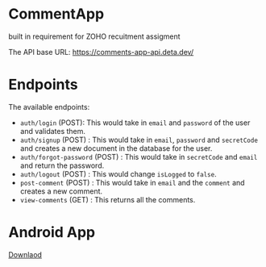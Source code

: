 # CommentApp
built in requirement for ZOHO recuitment assigment

The API base URL: https://comments-app-api.deta.dev/

# Endpoints

The available endpoints:

- `auth/login` (POST): This would take in `email` and `password` of the user and validates them.
- `auth/signup` (POST) : This would take in `email`, `password` and `secretCode` and creates a new document in the database for the user.
- `auth/forgot-password` (POST) : This would take in `secretCode` and `email` and return the password.
- `auth/logout` (POST) : This would change `isLogged` to `false`.
- `post-comment` (POST) : This would take in `email` and the `comment` and creates a new comment.
- `view-comments` (GET) : This returns all the comments.
# Android App

[Downlaod](/Comment_App.apk)